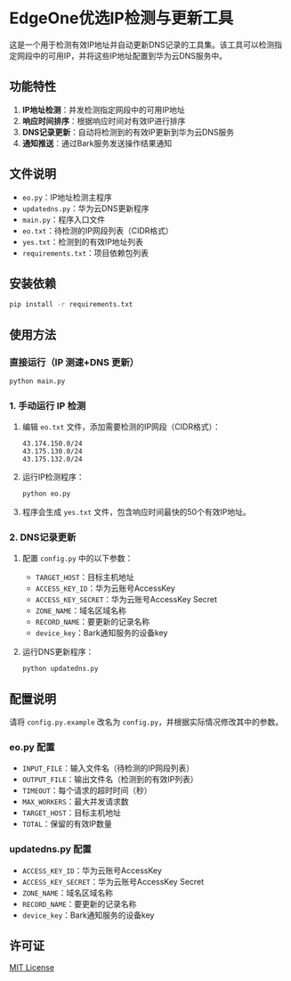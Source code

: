 # EdgeOne优选IP检测与更新工具

这是一个用于检测有效IP地址并自动更新DNS记录的工具集。该工具可以检测指定网段中的可用IP，并将这些IP地址配置到华为云DNS服务中。

## 功能特性

1. **IP地址检测**：并发检测指定网段中的可用IP地址
2. **响应时间排序**：根据响应时间对有效IP进行排序
3. **DNS记录更新**：自动将检测到的有效IP更新到华为云DNS服务
4. **通知推送**：通过Bark服务发送操作结果通知

## 文件说明

- `eo.py`：IP地址检测主程序
- `updatedns.py`：华为云DNS更新程序
- `main.py`：程序入口文件
- `eo.txt`：待检测的IP网段列表（CIDR格式）
- `yes.txt`：检测到的有效IP地址列表
- `requirements.txt`：项目依赖包列表

## 安装依赖

```bash
pip install -r requirements.txt
```

## 使用方法

### 直接运行（IP 测速+DNS 更新）

```bash
python main.py
```

### 1. 手动运行 IP 检测

1. 编辑 `eo.txt` 文件，添加需要检测的IP网段（CIDR格式）：
   ```
   43.174.150.0/24
   43.175.130.0/24
   43.175.132.0/24
   ```

2. 运行IP检测程序：
   ```bash
   python eo.py
   ```

3. 程序会生成 `yes.txt` 文件，包含响应时间最快的50个有效IP地址。

### 2. DNS记录更新

1. 配置 `config.py` 中的以下参数：
   - `TARGET_HOST`：目标主机地址
   - `ACCESS_KEY_ID`：华为云账号AccessKey
   - `ACCESS_KEY_SECRET`：华为云账号AccessKey Secret
   - `ZONE_NAME`：域名区域名称
   - `RECORD_NAME`：要更新的记录名称
   - `device_key`：Bark通知服务的设备key

2. 运行DNS更新程序：
   ```bash
   python updatedns.py
   ```

## 配置说明

请将 `config.py.example` 改名为 `config.py`，并根据实际情况修改其中的参数。

### eo.py 配置

- `INPUT_FILE`：输入文件名（待检测的IP网段列表）
- `OUTPUT_FILE`：输出文件名（检测到的有效IP列表）
- `TIMEOUT`：每个请求的超时时间（秒）
- `MAX_WORKERS`：最大并发请求数
- `TARGET_HOST`：目标主机地址
- `TOTAL`：保留的有效IP数量

### updatedns.py 配置

- `ACCESS_KEY_ID`：华为云账号AccessKey
- `ACCESS_KEY_SECRET`：华为云账号AccessKey Secret
- `ZONE_NAME`：域名区域名称
- `RECORD_NAME`：要更新的记录名称
- `device_key`：Bark通知服务的设备key

## 许可证

[MIT License](LICENSE)
